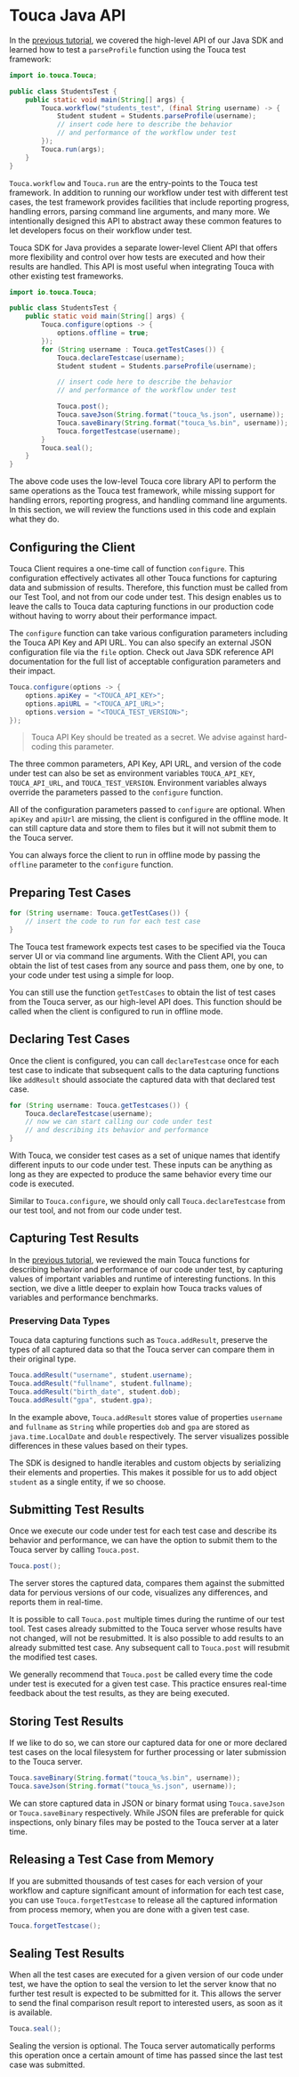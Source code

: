 # Touca Java API

In the [previous tutorial](../02\_java_main_api), we covered the
high-level API of our Java SDK and learned how to test a `parseProfile`
function using the Touca test framework:

```java
import io.touca.Touca;

public class StudentsTest {
    public static void main(String[] args) {
        Touca.workflow("students_test", (final String username) -> {
            Student student = Students.parseProfile(username);
            // insert code here to describe the behavior
            // and performance of the workflow under test
        });
        Touca.run(args);
    }
}
```

`Touca.workflow` and `Touca.run` are the entry-points to the
Touca test framework. In addition to running our workflow under test with
different test cases, the test framework provides facilities that include
reporting progress, handling errors, parsing command line arguments, and
many more. We intentionally designed this API to abstract away these common
features to let developers focus on their workflow under test.

Touca SDK for Java provides a separate lower-level Client API that offers
more flexibility and control over how tests are executed and how their
results are handled. This API is most useful when integrating Touca with
other existing test frameworks.

```java
import io.touca.Touca;

public class StudentsTest {
    public static void main(String[] args) {
        Touca.configure(options -> {
            options.offline = true;
        });
        for (String username : Touca.getTestCases()) {
            Touca.declareTestcase(username);
            Student student = Students.parseProfile(username);

            // insert code here to describe the behavior
            // and performance of the workflow under test

            Touca.post();
            Touca.saveJson(String.format("touca_%s.json", username));
            Touca.saveBinary(String.format("touca_%s.bin", username));
            Touca.forgetTestcase(username);
        }
        Touca.seal();
    }
}
```

The above code uses the low-level Touca core library API to perform the same
operations as the Touca test framework, while missing support for handling
errors, reporting progress, and handling command line arguments.
In this section, we will review the functions used in this code and explain
what they do.

## Configuring the Client

Touca Client requires a one-time call of function `configure`.
This configuration effectively activates all other Touca functions for
capturing data and submission of results. Therefore, this function must
be called from our Test Tool, and not from our code under test.
This design enables us to leave the calls to Touca data capturing functions
in our production code without having to worry about their performance impact.

The `configure` function can take various configuration parameters including
the Touca API Key and API URL. You can also specify an external JSON
configuration file via the `file` option. Check out Java SDK reference
API documentation for the full list of acceptable configuration parameters
and their impact.

```java
Touca.configure(options -> {
    options.apiKey = "<TOUCA_API_KEY>";
    options.apiURL = "<TOUCA_API_URL>";
    options.version = "<TOUCA_TEST_VERSION>";
});
```

> Touca API Key should be treated as a secret. We advise against
> hard-coding this parameter.

The three common parameters, API Key, API URL, and version of the code
under test can also be set as environment variables `TOUCA_API_KEY`,
`TOUCA_API_URL`, and `TOUCA_TEST_VERSION`. Environment variables always
override the parameters passed to the `configure` function.

All of the configuration parameters passed to `configure` are optional.
When `apiKey` and `apiUrl` are missing, the client is configured in
the offline mode. It can still capture data and store them to files but
it will not submit them to the Touca server.

You can always force the client to run in offline mode by passing the
`offline` parameter to the `configure` function.

## Preparing Test Cases

```java
for (String username: Touca.getTestCases()) {
    // insert the code to run for each test case
}
```

The Touca test framework expects test cases to be specified via the
Touca server UI or via command line arguments. With the Client API,
you can obtain the list of test cases from any source and pass them,
one by one, to your code under test using a simple for loop.

You can still use the function `getTestCases` to obtain the list of
test cases from the Touca server, as our high-level API does.
This function should be called when the client is configured to run
in offline mode.

## Declaring Test Cases

Once the client is configured, you can call `declareTestcase` once for
each test case to indicate that subsequent calls to the data capturing
functions like `addResult` should associate the captured data with that
declared test case.

```java
for (String username: Touca.getTestcases()) {
    Touca.declareTestcase(username);
    // now we can start calling our code under test
    // and describing its behavior and performance
}
```

With Touca, we consider test cases as a set of unique names that identify
different inputs to our code under test. These inputs can be anything as
long as they are expected to produce the same behavior every time our code
is executed.

Similar to `Touca.configure`, we should only call `Touca.declareTestcase`
from our test tool, and not from our code under test.

## Capturing Test Results

In the [previous tutorial](../02\_java_main_api), we reviewed the main
Touca functions for describing behavior and performance of our code under
test, by capturing values of important variables and runtime of interesting
functions. In this section, we dive a little deeper to explain how Touca
tracks values of variables and performance benchmarks.

### Preserving Data Types

Touca data capturing functions such as `Touca.addResult`, preserve the
types of all captured data so that the Touca server can compare them in
their original type.

```java
Touca.addResult("username", student.username);
Touca.addResult("fullname", student.fullname);
Touca.addResult("birth_date", student.dob);
Touca.addResult("gpa", student.gpa);
```

In the example above, `Touca.addResult` stores value of properties
`username` and `fullname` as `String` while properties `dob` and `gpa`
are stored as `java.time.LocalDate` and `double` respectively.
The server visualizes possible differences in these values based
on their types.

The SDK is designed to handle iterables and custom objects by serializing
their elements and properties. This makes it possible for us to add object
`student` as a single entity, if we so choose.

## Submitting Test Results

Once we execute our code under test for each test case and describe its
behavior and performance, we can have the option to submit them to the
Touca server by calling `Touca.post`.

```java
Touca.post();
```

The server stores the captured data, compares them against the submitted
data for pervious versions of our code, visualizes any differences, and
reports them in real-time.

It is possible to call `Touca.post` multiple times during the runtime
of our test tool. Test cases already submitted to the Touca server whose
results have not changed, will not be resubmitted.
It is also possible to add results to an already submitted test case.
Any subsequent call to `Touca.post` will resubmit the modified test cases.

We generally recommend that `Touca.post` be called every time the
code under test is executed for a given test case. This practice
ensures real-time feedback about the test results, as they are being
executed.

## Storing Test Results

If we like to do so, we can store our captured data for one or more
declared test cases on the local filesystem for further processing
or later submission to the Touca server.

```java
Touca.saveBinary(String.format("touca_%s.bin", username));
Touca.saveJson(String.format("touca_%s.json", username));
```

We can store captured data in JSON or binary format using
`Touca.saveJson` or `Touca.saveBinary` respectively.
While JSON files are preferable for quick inspections, only binary
files may be posted to the Touca server at a later time.

## Releasing a Test Case from Memory

If you are submitted thousands of test cases for each version of your
workflow and capture significant amount of information for each test case,
you can use `Touca.forgetTestcase` to release all the captured information
from process memory, when you are done with a given test case.

```java
Touca.forgetTestcase();
```

## Sealing Test Results

When all the test cases are executed for a given version of our code
under test, we have the option to seal the version to let the server
know that no further test result is expected to be submitted for it.
This allows the server to send the final comparison result report to
interested users, as soon as it is available.

```java
Touca.seal();
```

Sealing the version is optional. The Touca server automatically
performs this operation once a certain amount of time has passed since
the last test case was submitted.
